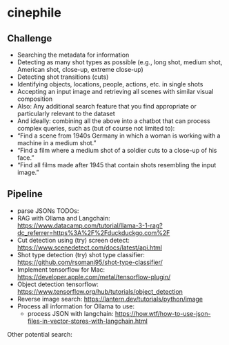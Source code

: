 # cinephile


## Challenge

- Searching the metadata for information
- Detecting as many shot types as possible (e.g., long shot, medium shot, American shot, close-up, extreme close-up)
- Detecting shot transitions (cuts)
- Identifying objects, locations, people, actions, etc. in single shots
- Accepting an input image and retrieving all scenes with similar visual composition
- Also: Any additional search feature that you find appropriate or particularly relevant to the dataset
- And ideally: combining all the above into a chatbot that can process complex queries, such as (but of course not limited to):
- “Find a scene from 1940s Germany in which a woman is working with a machine in a medium shot.”
- “Find a film where a medium shot of a soldier cuts to a close-up of his face.”
- “Find all films made after 1945 that contain shots resembling the input image.”


## Pipeline
- parse JSONs
TODOs:
- RAG with Ollama and Langchain: https://www.datacamp.com/tutorial/llama-3-1-rag?dc_referrer=https%3A%2F%2Fduckduckgo.com%2F
- Cut detection using (try) screen detect: https://www.scenedetect.com/docs/latest/api.html
- Shot type detection (try) shot type classifier: https://github.com/rsomani95/shot-type-classifier/
- Implement tensorflow for Mac: https://developer.apple.com/metal/tensorflow-plugin/
- Object detection tensorflow: https://www.tensorflow.org/hub/tutorials/object_detection
- Reverse image search: https://lantern.dev/tutorials/python/image
- Process all information for Ollama to use:
  * process JSON with langchain: https://how.wtf/how-to-use-json-files-in-vector-stores-with-langchain.html
  
Other potential search: 
